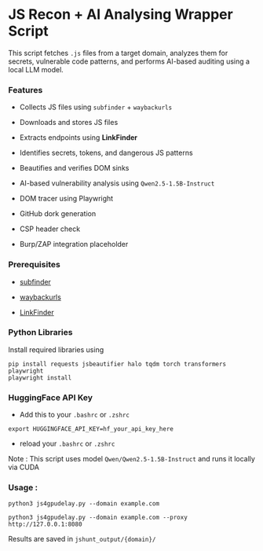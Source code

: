 # JS Recon + AI Analysing Wrapper Script

This script fetches `.js` files from a target domain, analyzes them for secrets, vulnerable code patterns, and performs AI-based auditing using a local LLM model.

### Features

-   Collects JS files using `subfinder` + `waybackurls`
    
-   Downloads and stores JS files
    
-   Extracts endpoints using **LinkFinder**
    
-   Identifies secrets, tokens, and dangerous JS patterns
    
-   Beautifies and verifies DOM sinks
    
-   AI-based vulnerability analysis using `Qwen2.5-1.5B-Instruct`
    
-   DOM tracer using Playwright
    
-   GitHub dork generation
    
-   CSP header check
    
-   Burp/ZAP integration placeholder

### Prerequisites

-   [subfinder](https://github.com/projectdiscovery/subfinder)
    
-   [waybackurls](https://github.com/tomnomnom/waybackurls)
    
-   [LinkFinder](https://github.com/GerbenJavado/LinkFinder)

### Python Libraries

Install required libraries using
```
pip install requests jsbeautifier halo tqdm torch transformers playwright
playwright install
```

### HuggingFace API Key
- Add this to your `.bashrc` or `.zshrc` 
```
export HUGGINGFACE_API_KEY=hf_your_api_key_here
```
- reload your `.bashrc` or `.zshrc` 

Note : This script uses model `Qwen/Qwen2.5-1.5B-Instruct` and runs it locally via CUDA

### Usage : 
```
python3 js4gpudelay.py --domain example.com
```
```
python3 js4gpudelay.py --domain example.com --proxy http://127.0.0.1:8080
```

Results are saved in `jshunt_output/{domain}/` 
